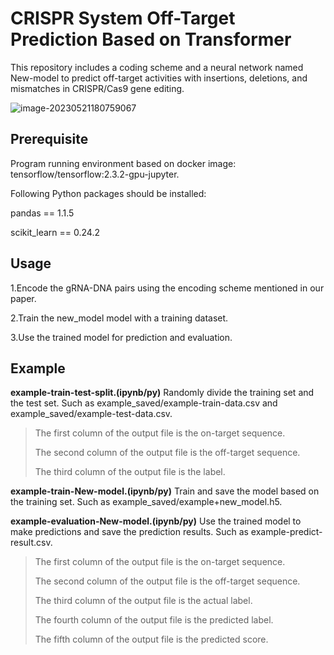 # **CRISPR System Off-Target Prediction Based on Transformer**
This repository includes a coding scheme and a neural network named New-model to predict off-target activities with insertions, deletions, and mismatches in CRISPR/Cas9 gene editing. 

![image-20230521180759067](C:\Users\lenovo\AppData\Roaming\Typora\typora-user-images\image-20230521180759067.png)

## Prerequisite
Program running environment based on docker image: tensorflow/tensorflow:2.3.2-gpu-jupyter.

Following Python packages should be installed:

pandas == 1.1.5

scikit_learn == 0.24.2

## Usage
1.Encode the gRNA-DNA pairs using the encoding scheme mentioned in our paper.

2.Train the new_model model with a training dataset.

3.Use the trained model for prediction and evaluation.

## Example
**example-train-test-split.(ipynb/py)** Randomly divide the training set and the test set. Such as example_saved/example-train-data.csv and example_saved/example-test-data.csv.

> The first column of the output file is the on-target sequence.
> 
> The second column of the output file is the off-target sequence.
> 
> The third column of the output file is the label.

**example-train-New-model.(ipynb/py)** Train and save the model based on the training set. Such as example_saved/example+new_model.h5.

**example-evaluation-New-model.(ipynb/py)** Use the trained model to make predictions and save the prediction results. Such as example-predict-result.csv.

> The first column of the output file is the on-target sequence.
> 
> The second column of the output file is the off-target sequence.
> 
> The third column of the output file is the actual label.
> 
> The fourth column of the output file is the predicted label.
> 
> The fifth column of the output file is the predicted score.